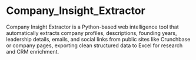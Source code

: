 # Company_Insight_Extractor
Company Insight Extractor is a Python-based web intelligence tool that automatically extracts company profiles, descriptions, founding years, leadership details, emails, and social links from public sites like Crunchbase or company pages, exporting clean structured data to Excel for research and CRM enrichment.
